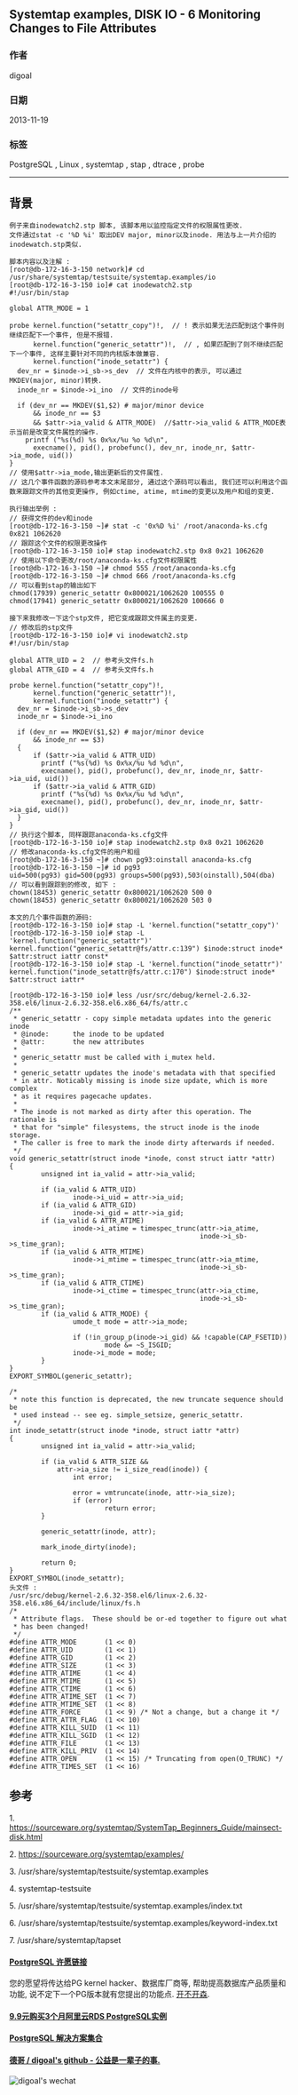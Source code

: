 ## Systemtap examples, DISK IO - 6 Monitoring Changes to File Attributes  
                                                                                                                         
### 作者                                                                                                                     
digoal                                                                                                                       
                                                                                                                   
### 日期                                                                                                                                      
2013-11-19                                                                                                              
                                                                                                                    
### 标签                                                                                                                   
PostgreSQL , Linux , systemtap , stap , dtrace , probe                                                                                                                    
                                                                                                                                                     
----                                                                                                                             
                                                                                                                                                                 
## 背景           
```  
例子来自inodewatch2.stp 脚本, 该脚本用以监控指定文件的权限属性更改.  
文件通过stat -c '%D %i' 取出DEV major, minor以及inode. 用法与上一片介绍的inodewatch.stp类似.  
  
脚本内容以及注解 :   
[root@db-172-16-3-150 network]# cd /usr/share/systemtap/testsuite/systemtap.examples/io  
[root@db-172-16-3-150 io]# cat inodewatch2.stp  
#!/usr/bin/stap  
  
global ATTR_MODE = 1  
  
probe kernel.function("setattr_copy")!,  // ! 表示如果无法匹配到这个事件则继续匹配下一个事件, 但是不报错.  
      kernel.function("generic_setattr")!,  // , 如果匹配到了则不继续匹配下一个事件, 这样主要针对不同的内核版本做兼容.  
      kernel.function("inode_setattr") {  
  dev_nr = $inode->i_sb->s_dev  // 文件在内核中的表示, 可以通过MKDEV(major, minor)转换.  
  inode_nr = $inode->i_ino  // 文件的inode号  
  
  if (dev_nr == MKDEV($1,$2) # major/minor device  
      && inode_nr == $3  
      && $attr->ia_valid & ATTR_MODE)  //$attr->ia_valid & ATTR_MODE表示当前是改变文件属性的操作.   
    printf ("%s(%d) %s 0x%x/%u %o %d\n",  
      execname(), pid(), probefunc(), dev_nr, inode_nr, $attr->ia_mode, uid())  
}  
// 使用$attr->ia_mode,输出更新后的文件属性.  
// 这几个事件函数的源码参考本文末尾部分, 通过这个源码可以看出, 我们还可以利用这个函数来跟踪文件的其他变更操作, 例如ctime, atime, mtime的变更以及用户和组的变更.  
  
执行输出举例 :   
// 获得文件的dev和inode  
[root@db-172-16-3-150 ~]# stat -c '0x%D %i' /root/anaconda-ks.cfg  
0x821 1062620  
// 跟踪这个文件的权限更改操作  
[root@db-172-16-3-150 io]# stap inodewatch2.stp 0x8 0x21 1062620  
// 使用以下命令更改/root/anaconda-ks.cfg文件权限属性  
[root@db-172-16-3-150 ~]# chmod 555 /root/anaconda-ks.cfg   
[root@db-172-16-3-150 ~]# chmod 666 /root/anaconda-ks.cfg  
// 可以看到stap的输出如下  
chmod(17939) generic_setattr 0x800021/1062620 100555 0  
chmod(17941) generic_setattr 0x800021/1062620 100666 0  
  
接下来我修改一下这个stp文件, 把它变成跟踪文件属主的变更.  
// 修改后的stp文件  
[root@db-172-16-3-150 io]# vi inodewatch2.stp  
#!/usr/bin/stap  
  
global ATTR_UID = 2  // 参考头文件fs.h  
global ATTR_GID = 4  // 参考头文件fs.h  
  
probe kernel.function("setattr_copy")!,  
      kernel.function("generic_setattr")!,  
      kernel.function("inode_setattr") {  
  dev_nr = $inode->i_sb->s_dev  
  inode_nr = $inode->i_ino  
  
  if (dev_nr == MKDEV($1,$2) # major/minor device  
      && inode_nr == $3)  
  {  
      if ($attr->ia_valid & ATTR_UID)  
        printf ("%s(%d) %s 0x%x/%u %d %d\n",  
        execname(), pid(), probefunc(), dev_nr, inode_nr, $attr->ia_uid, uid())  
      if ($attr->ia_valid & ATTR_GID)  
        printf ("%s(%d) %s 0x%x/%u %d %d\n",  
        execname(), pid(), probefunc(), dev_nr, inode_nr, $attr->ia_gid, uid())  
  }  
}  
// 执行这个脚本, 同样跟踪anaconda-ks.cfg文件  
[root@db-172-16-3-150 io]# stap inodewatch2.stp 0x8 0x21 1062620  
// 修改anaconda-ks.cfg文件的用户和组  
[root@db-172-16-3-150 ~]# chown pg93:oinstall anaconda-ks.cfg   
[root@db-172-16-3-150 ~]# id pg93  
uid=500(pg93) gid=500(pg93) groups=500(pg93),503(oinstall),504(dba)  
// 可以看到跟踪到的修改, 如下 :   
chown(18453) generic_setattr 0x800021/1062620 500 0  
chown(18453) generic_setattr 0x800021/1062620 503 0  
  
本文的几个事件函数的源码:   
[root@db-172-16-3-150 io]# stap -L 'kernel.function("setattr_copy")'  
[root@db-172-16-3-150 io]# stap -L 'kernel.function("generic_setattr")'  
kernel.function("generic_setattr@fs/attr.c:139") $inode:struct inode* $attr:struct iattr const*  
[root@db-172-16-3-150 io]# stap -L 'kernel.function("inode_setattr")'  
kernel.function("inode_setattr@fs/attr.c:170") $inode:struct inode* $attr:struct iattr*  
  
[root@db-172-16-3-150 io]# less /usr/src/debug/kernel-2.6.32-358.el6/linux-2.6.32-358.el6.x86_64/fs/attr.c  
/**  
 * generic_setattr - copy simple metadata updates into the generic inode  
 * @inode:      the inode to be updated  
 * @attr:       the new attributes  
 *  
 * generic_setattr must be called with i_mutex held.  
 *  
 * generic_setattr updates the inode's metadata with that specified  
 * in attr. Noticably missing is inode size update, which is more complex  
 * as it requires pagecache updates.  
 *  
 * The inode is not marked as dirty after this operation. The rationale is  
 * that for "simple" filesystems, the struct inode is the inode storage.  
 * The caller is free to mark the inode dirty afterwards if needed.  
 */  
void generic_setattr(struct inode *inode, const struct iattr *attr)  
{  
        unsigned int ia_valid = attr->ia_valid;  
  
        if (ia_valid & ATTR_UID)  
                inode->i_uid = attr->ia_uid;  
        if (ia_valid & ATTR_GID)  
                inode->i_gid = attr->ia_gid;  
        if (ia_valid & ATTR_ATIME)  
                inode->i_atime = timespec_trunc(attr->ia_atime,  
                                                inode->i_sb->s_time_gran);  
        if (ia_valid & ATTR_MTIME)  
                inode->i_mtime = timespec_trunc(attr->ia_mtime,  
                                                inode->i_sb->s_time_gran);  
        if (ia_valid & ATTR_CTIME)  
                inode->i_ctime = timespec_trunc(attr->ia_ctime,  
                                                inode->i_sb->s_time_gran);  
        if (ia_valid & ATTR_MODE) {  
                umode_t mode = attr->ia_mode;  
  
                if (!in_group_p(inode->i_gid) && !capable(CAP_FSETID))  
                        mode &= ~S_ISGID;  
                inode->i_mode = mode;  
        }  
}  
EXPORT_SYMBOL(generic_setattr);  
  
/*  
 * note this function is deprecated, the new truncate sequence should be  
 * used instead -- see eg. simple_setsize, generic_setattr.  
 */  
int inode_setattr(struct inode *inode, struct iattr *attr)  
{  
        unsigned int ia_valid = attr->ia_valid;  
  
        if (ia_valid & ATTR_SIZE &&  
            attr->ia_size != i_size_read(inode)) {  
                int error;  
  
                error = vmtruncate(inode, attr->ia_size);  
                if (error)  
                        return error;  
        }  
  
        generic_setattr(inode, attr);  
  
        mark_inode_dirty(inode);  
  
        return 0;  
}  
EXPORT_SYMBOL(inode_setattr);  
头文件 :   
/usr/src/debug/kernel-2.6.32-358.el6/linux-2.6.32-358.el6.x86_64/include/linux/fs.h  
/*  
 * Attribute flags.  These should be or-ed together to figure out what  
 * has been changed!  
 */  
#define ATTR_MODE       (1 << 0)  
#define ATTR_UID        (1 << 1)  
#define ATTR_GID        (1 << 2)  
#define ATTR_SIZE       (1 << 3)  
#define ATTR_ATIME      (1 << 4)  
#define ATTR_MTIME      (1 << 5)  
#define ATTR_CTIME      (1 << 6)  
#define ATTR_ATIME_SET  (1 << 7)  
#define ATTR_MTIME_SET  (1 << 8)  
#define ATTR_FORCE      (1 << 9) /* Not a change, but a change it */  
#define ATTR_ATTR_FLAG  (1 << 10)  
#define ATTR_KILL_SUID  (1 << 11)  
#define ATTR_KILL_SGID  (1 << 12)  
#define ATTR_FILE       (1 << 13)  
#define ATTR_KILL_PRIV  (1 << 14)  
#define ATTR_OPEN       (1 << 15) /* Truncating from open(O_TRUNC) */  
#define ATTR_TIMES_SET  (1 << 16)  
```  
  
## 参考  
1\. https://sourceware.org/systemtap/SystemTap_Beginners_Guide/mainsect-disk.html  
  
2\. https://sourceware.org/systemtap/examples/  
  
3\. /usr/share/systemtap/testsuite/systemtap.examples  
  
4\. systemtap-testsuite  
  
5\. /usr/share/systemtap/testsuite/systemtap.examples/index.txt  
  
6\. /usr/share/systemtap/testsuite/systemtap.examples/keyword-index.txt  
  
7\. /usr/share/systemtap/tapset  
    
  
  
  
  
  
  
  
  
  
  
  
  
  
  
  
  
  
  
  
  
  
  
  
  
  
  
  
  
  
  
  
  
  
  
  
  
  
  
  
  
  
  
  
  
  
  
  
  
  
  
  
  
  
  
  
  
  
  
  
  
  
  
  
#### [PostgreSQL 许愿链接](https://github.com/digoal/blog/issues/76 "269ac3d1c492e938c0191101c7238216")
您的愿望将传达给PG kernel hacker、数据库厂商等, 帮助提高数据库产品质量和功能, 说不定下一个PG版本就有您提出的功能点. [开不开森](https://github.com/digoal/blog/issues/76 "269ac3d1c492e938c0191101c7238216").  
  
  
#### [9.9元购买3个月阿里云RDS PostgreSQL实例](https://www.aliyun.com/database/postgresqlactivity "57258f76c37864c6e6d23383d05714ea")
  
  
#### [PostgreSQL 解决方案集合](https://yq.aliyun.com/topic/118 "40cff096e9ed7122c512b35d8561d9c8")
  
  
#### [德哥 / digoal's github - 公益是一辈子的事.](https://github.com/digoal/blog/blob/master/README.md "22709685feb7cab07d30f30387f0a9ae")
  
  
![digoal's wechat](../pic/digoal_weixin.jpg "f7ad92eeba24523fd47a6e1a0e691b59")
  
